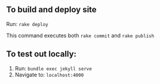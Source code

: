 ## To build and deploy site

Run: `rake deploy`

This command executes both `rake commit` and `rake publish`

## To test out locally:

1. Run: `bundle exec jekyll serve`
2. Navigate to: `localhost:4000`

	
	